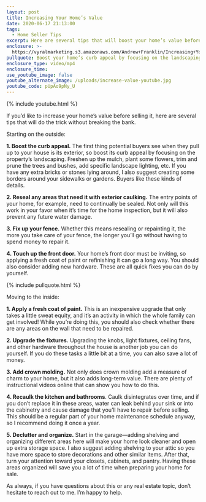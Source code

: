 ```yaml
---
layout: post
title: Increasing Your Home’s Value
date: 2020-06-17 21:13:00
tags:
  - Home Seller Tips
excerpt: Here are several tips that will boost your home’s value before you sell it.
enclosure: >-
  https://vyralmarketing.s3.amazonaws.com/Andrew+Franklin/Increasing+Your+Homes+Value.mp4
pullquote: Boost your home’s curb appeal by focusing on the landscaping.
enclosure_type: video/mp4
enclosure_time:
use_youtube_image: false
youtube_alternate_image: /uploads/increase-value-youtube.jpg
youtube_code: pUpAo9pNy_U
---
```


{% include youtube.html %}

If you’d like to increase your home’s value before selling it, here are several tips that will do the trick without breaking the bank.

Starting on the outside:

**1\. Boost the curb appeal.** The first thing potential buyers see when they pull up to your house is its exterior, so boost its curb appeal by focusing on the property’s landscaping. Freshen up the mulch, plant some flowers, trim and prune the trees and bushes, add specific landscape lighting, etc. If you have any extra bricks or stones lying around, I also suggest creating some borders around your sidewalks or gardens. Buyers like these kinds of details.&nbsp;

**2\. Reseal any areas that need it with exterior caulking.** The entry points of your home, for example, need to continually be sealed. Not only will this work in your favor when it’s time for the home inspection, but it will also prevent any future water damage.&nbsp;

**3\. Fix up your fence.** Whether this means resealing or repainting it, the more you take care of your fence, the longer you’ll go without having to spend money to repair it.&nbsp;

**4\. Touch up the front door.** Your home’s front door must be inviting, so applying a fresh coat of paint or refinishing it can go a long way. You should also consider adding new hardware. These are all quick fixes you can do by yourself.

{% include pullquote.html %}

Moving to the inside:

**1\. Apply a fresh coat of paint.** This is an inexpensive upgrade that only takes a little sweat equity, and it’s an activity in which the whole family can get involved\! While you’re doing this, you should also check whether there are any areas on the wall that need to be repaired.&nbsp;

**2\. Upgrade the fixtures.** Upgrading the knobs, light fixtures, ceiling fans, and other hardware throughout the house is another job you can do yourself. If you do these tasks a little bit at a time, you can also save a lot of money.&nbsp;

**3\. Add crown molding.** Not only does crown molding add a measure of charm to your home, but it also adds long-term value. There are plenty of instructional videos online that can show you how to do this.

**4\. Recaulk the kitchen and bathrooms**. Caulk disintegrates over time, and if you don’t replace it in these areas, water can leak behind your sink or into the cabinetry and cause damage that you’ll have to repair before selling. This should be a regular part of your home maintenance schedule anyway, so I recommend doing it once a year.&nbsp;

**5\. Declutter and organize.** Start in the garage—adding shelving and organizing different areas here will make your home look cleaner and open up extra storage space. I also suggest adding shelving to your attic so you have more space to store decorations and other similar items. After that, turn your attention toward your closets, cabinets, and pantry. Having these areas organized will save you a lot of time when preparing your home for sale.&nbsp;

As always, if you have questions about this or any real estate topic, don’t hesitate to reach out to me. I’m happy to help.